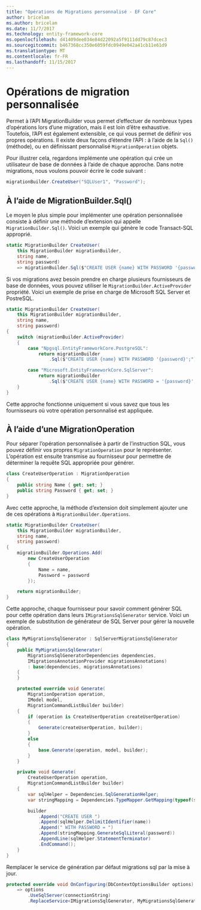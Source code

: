 ```yaml
---
title: "Opérations de Migrations personnalisé - EF Core"
author: bricelam
ms.author: bricelam
ms.date: 11/7/2017
ms.technology: entity-framework-core
ms.openlocfilehash: d41409dee034e84d22092a5f9111dd79c87dcec3
ms.sourcegitcommit: b467368cc350e6059fdc0949e042a41cb11e61d9
ms.translationtype: MT
ms.contentlocale: fr-FR
ms.lasthandoff: 11/15/2017
---
```

<a name="custom-migrations-operations"></a>Opérations de migration personnalisée
============================
Permet à l’API MigrationBuilder vous permet d’effectuer de nombreux types d’opérations lors d’une migration, mais il est loin d’être exhaustive. Toutefois, l’API est également extensible, ce qui vous permet de définir vos propres opérations. Il existe deux façons d’étendre l’API : à l’aide de la `Sql()` (méthode), ou en définissant personnalisé `MigrationOperation` objets.

Pour illustrer cela, regardons implémente une opération qui crée un utilisateur de base de données à l’aide de chaque approche. Dans notre migrations, nous voulons pouvoir écrire le code suivant :

``` csharp
migrationBuilder.CreateUser("SQLUser1", "Password");
```

<a name="using-migrationbuildersql"></a>À l’aide de MigrationBuilder.Sql()
----------------------------
Le moyen le plus simple pour implémenter une opération personnalisée consiste à définir une méthode d’extension qui appelle `MigrationBuilder.Sql()`.
Voici un exemple qui génère le code Transact-SQL approprié.

``` csharp
static MigrationBuilder CreateUser(
    this MigrationBuilder migrationBuilder,
    string name,
    string password)
    => migrationBuilder.Sql($"CREATE USER {name} WITH PASSWORD '{password}';");
```

Si vos migrations avez besoin prendre en charge plusieurs fournisseurs de base de données, vous pouvez utiliser le `MigrationBuilder.ActiveProvider` propriété. Voici un exemple de prise en charge de Microsoft SQL Server et PostreSQL.

``` csharp
static MigrationBuilder CreateUser(
    this MigrationBuilder migrationBuilder,
    string name,
    string password)
{
    switch (migrationBuilder.ActiveProvider)
    {
        case "Npgsql.EntityFrameworkCore.PostgreSQL":
            return migrationBuilder
                .Sql($"CREATE USER {name} WITH PASSWORD '{password}';");

        case "Microsoft.EntityFrameworkCore.SqlServer":
            return migrationBuilder
                .Sql($"CREATE USER {name} WITH PASSWORD = '{password}';");
    }
}
```

Cette approche fonctionne uniquement si vous savez que tous les fournisseurs où votre opération personnalisé est appliquée.

<a name="using-a-migrationoperation"></a>À l’aide d’une MigrationOperation
---------------------------
Pour séparer l’opération personnalisée à partir de l’instruction SQL, vous pouvez définir vos propres `MigrationOperation` pour le représenter. L’opération est ensuite transmise au fournisseur pour permettre de déterminer la requête SQL appropriée pour générer.

``` csharp
class CreateUserOperation : MigrationOperation
{
    public string Name { get; set; }
    public string Password { get; set; }
}
```

Avec cette approche, la méthode d’extension doit simplement ajouter une de ces opérations à `MigrationBuilder.Operations`.

``` csharp
static MigrationBuilder CreateUser(
    this MigrationBuilder migrationBuilder,
    string name,
    string password)
{
    migrationBuilder.Operations.Add(
        new CreateUserOperation
        {
            Name = name,
            Password = password
        });

    return migrationBuilder;
}
```

Cette approche, chaque fournisseur pour savoir comment générer SQL pour cette opération dans leurs `IMigrationsSqlGenerator` service. Voici un exemple de substitution de générateur de SQL Server pour gérer la nouvelle opération.

``` csharp
class MyMigrationsSqlGenerator : SqlServerMigrationsSqlGenerator
{
    public MyMigrationsSqlGenerator(
        MigrationsSqlGeneratorDependencies dependencies,
        IMigrationsAnnotationProvider migrationsAnnotations)
        : base(dependencies, migrationsAnnotations)
    {
    }

    protected override void Generate(
        MigrationOperation operation,
        IModel model,
        MigrationCommandListBuilder builder)
    {
        if (operation is CreateUserOperation createUserOperation)
        {
            Generate(createUserOperation, builder);
        }
        else
        {
            base.Generate(operation, model, builder);
        }
    }

    private void Generate(
        CreateUserOperation operation,
        MigrationCommandListBuilder builder)
    {
        var sqlHelper = Dependencies.SqlGenerationHelper;
        var stringMapping = Dependencies.TypeMapper.GetMapping(typeof(string));

        builder
            .Append("CREATE USER ")
            .Append(sqlHelper.DelimitIdentifier(name))
            .Append(" WITH PASSWORD = ")
            .Append(stringMapping.GenerateSqlLiteral(password))
            .AppendLine(sqlHelper.StatementTerminator)
            .EndCommand();
    }
}
```

Remplacer le service de génération par défaut migrations sql par la mise à jour.

``` csharp
protected override void OnConfiguring(DbContextOptionsBuilder options)
    => options
        .UseSqlServer(connectionString)
        .ReplaceService<IMigrationsSqlGenerator, MyMigrationsSqlGenerator>();
```
